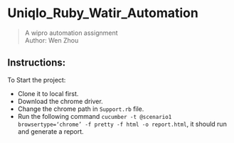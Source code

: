 # Uniqlo_Ruby_Watir_Automation

> A wipro automation assignment\
> Author: Wen Zhou

## Instructions:
To Start the project:
- Clone it to local first.
- Download the chrome driver.
- Change the chrome path in `Support.rb` file.
- Run the following command  `cucumber -t @scenario1 browsertype=‘chrome’ -f pretty -f html -o report.html`, it should run and generate a report.
